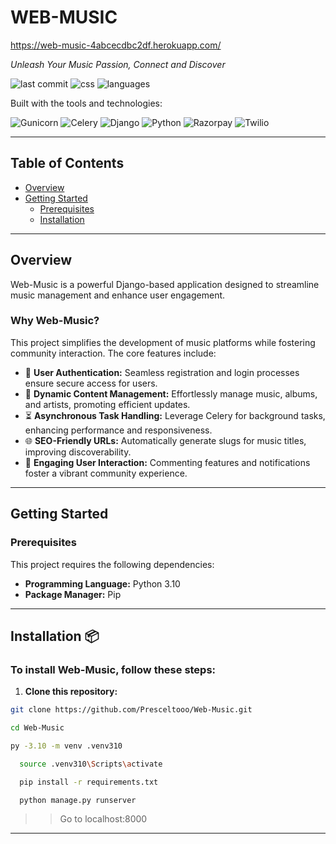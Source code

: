 # WEB-MUSIC

https://web-music-4abcecdbc2df.herokuapp.com/

*Unleash Your Music Passion, Connect and Discover*

![last commit](https://img.shields.io/github/last-commit/Presceltooo/web-music) ![css](https://img.shields.io/badge/css-38.5%25-blue) ![languages](https://img.shields.io/github/languages/count/Presceltooo/web-music)

Built with the tools and technologies:

![Gunicorn](https://img.shields.io/badge/Gunicorn-339933?style=flat&logo=gunicorn&logoColor=white)
![Celery](https://img.shields.io/badge/Celery-4AB886?style=flat&logo=celery&logoColor=white)
![Django](https://img.shields.io/badge/Django-092E20?style=flat&logo=django&logoColor=white)
![Python](https://img.shields.io/badge/Python-3776AB?style=flat&logo=python&logoColor=white)
![Razorpay](https://img.shields.io/badge/Razorpay-2D8FF0?style=flat&logo=razorpay&logoColor=white)
![Twilio](https://img.shields.io/badge/Twilio-FF0000?style=flat&logo=twilio&logoColor=white)

---

## Table of Contents

- [Overview](#overview)
- [Getting Started](#getting-started)
  - [Prerequisites](#prerequisites)
  - [Installation](#installation)

---

## Overview

Web-Music is a powerful Django-based application designed to streamline music management and enhance user engagement.

### Why Web-Music?

This project simplifies the development of music platforms while fostering community interaction. The core features include:

- 🎵 **User Authentication:** Seamless registration and login processes ensure secure access for users.
- 🎤 **Dynamic Content Management:** Effortlessly manage music, albums, and artists, promoting efficient updates.
- ⏳ **Asynchronous Task Handling:** Leverage Celery for background tasks, enhancing performance and responsiveness.
- 🌐 **SEO-Friendly URLs:** Automatically generate slugs for music titles, improving discoverability.
- 💬 **Engaging User Interaction:** Commenting features and notifications foster a vibrant community experience.

---

## Getting Started

### Prerequisites

This project requires the following dependencies:

- **Programming Language:** Python 3.10
- **Package Manager:** Pip

---

## Installation 📦

### To install Web-Music, follow these steps:

1. **Clone this repository:**

```bash
git clone https://github.com/Presceltooo/Web-Music.git
```

```bash
cd Web-Music
```

```bash
py -3.10 -m venv .venv310
```

```bash
  source .venv310\Scripts\activate
```

```bash
  pip install -r requirements.txt
```

```bash
  python manage.py runserver
```
>> Go to localhost:8000
---
